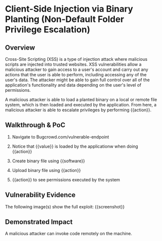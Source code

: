# Client-Side Injection via Binary Planting (Non-Default Folder Privilege Escalation)

## Overview
Cross-Site Scripting (XSS) is a type of injection attack where malicious scripts are injected into trusted websites. XSS vulnerabilities allow a malicious attacker to gain access to a user's account and carry out any actions that the user is able to perform, including accessing any of the user's data. The attacker might be able to gain full control over all of the application's functionality and data depending on the user's level of permissions.

A malicious attacker is able to load a planted binary on a local or remote file system, which is then loaded and executed by the application. From here, a malicious attacker is able to escalate privileges by performing {{action}}.

## Walkthrough & PoC

1. Navigate to Bugcrowd.com/vulnerable-endpoint

1. Notice that {{value}} is loaded by the applicationw when doing {{action}}

1. Create binary file using {{software}}

1. Upload binary file using {{action}}

1. {{action}} to see permissions executed by the system

## Vulnerability Evidence

The following image(s) show the full exploit:
{{screenshot}}

## Demonstrated Impact

A malicious attacker can invoke code remotely on the machine.


